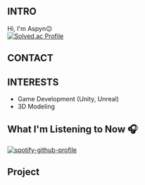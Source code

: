 <!-- 소개 -->
## INTRO
Hi, I'm Aspyn😉
<br>
[![Solved.ac Profile](http://mazassumnida.wtf/api/generate_badge?boj=aspyn_j_04)](https://solved.ac/aspyn_j_04)


<!-- 연락 수단 -->
## CONTACT


<!-- 관심사 -->
## INTERESTS
- Game Development (Unity, Unreal)
- 3D Modeling

<!-- 현재 음악 -->
## What I'm Listening to Now 🎧
[![spotify-github-profile](https://spotify-github-profile.kittinanx.com/api/view?uid=w4t3eqsuqrcbvab78aaoi6rdd&cover_image=true&theme=natemoo-re&show_offline=false&background_color=121212&interchange=false&bar_color=53b14f&bar_color_cover=false)](https://spotify-github-profile.kittinanx.com/api/view?uid=w4t3eqsuqrcbvab78aaoi6rdd&redirect=true)

<!-- 참여 프로젝트 -->
## Project

<!--
뭐 더 꾸미지?? 
-->
